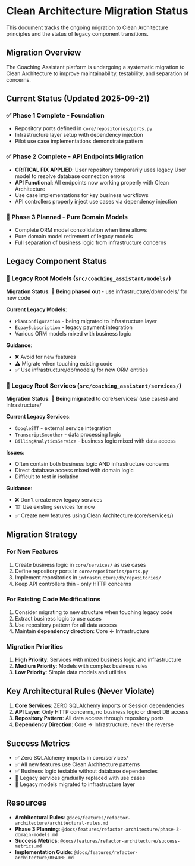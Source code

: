 # Clean Architecture Migration Status

This document tracks the ongoing migration to Clean Architecture principles and the status of legacy component transitions.

## Migration Overview

The Coaching Assistant platform is undergoing a systematic migration to Clean Architecture to improve maintainability, testability, and separation of concerns.

## Current Status (Updated 2025-09-21)

### ✅ Phase 1 Complete - Foundation
- Repository ports defined in `core/repositories/ports.py`
- Infrastructure layer setup with dependency injection
- Pilot use case implementations demonstrate pattern

### ✅ Phase 2 Complete - API Endpoints Migration
- **CRITICAL FIX APPLIED**: User repository temporarily uses legacy User model to resolve database connection errors
- **API Functional**: All endpoints now working properly with Clean Architecture
- Use case implementations for key business workflows
- API controllers properly inject use cases via dependency injection

### 📅 Phase 3 Planned - Pure Domain Models
- Complete ORM model consolidation when time allows
- Pure domain model retirement of legacy models
- Full separation of business logic from infrastructure concerns

## Legacy Component Status

### 📁 Legacy Root Models (`src/coaching_assistant/models/`)
**Migration Status**: 🚨 **Being phased out** - use infrastructure/db/models/ for new code

**Current Legacy Models**:
- `PlanConfiguration` - being migrated to infrastructure layer
- `EcpaySubscription` - legacy payment integration
- Various ORM models mixed with business logic

**Guidance**:
- ❌ Avoid for new features
- ⚠️ Migrate when touching existing code
- ✅ Use infrastructure/db/models/ for new ORM entities

### 📁 Legacy Root Services (`src/coaching_assistant/services/`)
**Migration Status**: 🚨 **Being migrated** to core/services/ (use cases) and infrastructure/

**Current Legacy Services**:
- `GoogleSTT` - external service integration
- `TranscriptSmoother` - data processing logic
- `BillingAnalyticsService` - business logic mixed with data access

**Issues**:
- Often contain both business logic AND infrastructure concerns
- Direct database access mixed with domain logic
- Difficult to test in isolation

**Guidance**:
- ❌ Don't create new legacy services
- 🏗️ Use existing services for now
- ✅ Create new features using Clean Architecture (core/services/)

## Migration Strategy

### For New Features
1. Create business logic in `core/services/` as use cases
2. Define repository ports in `core/repositories/ports.py`
3. Implement repositories in `infrastructure/db/repositories/`
4. Keep API controllers thin - only HTTP concerns

### For Existing Code Modifications
1. Consider migrating to new structure when touching legacy code
2. Extract business logic to use cases
3. Use repository pattern for all data access
4. Maintain **dependency direction**: Core ← Infrastructure

### Migration Priorities
1. **High Priority**: Services with mixed business logic and infrastructure
2. **Medium Priority**: Models with complex business rules
3. **Low Priority**: Simple data models and utilities

## Key Architectural Rules (Never Violate)

1. **Core Services**: ZERO SQLAlchemy imports or Session dependencies
2. **API Layer**: Only HTTP concerns, no business logic or direct DB access
3. **Repository Pattern**: All data access through repository ports
4. **Dependency Direction**: Core → Infrastructure, never the reverse

## Success Metrics

- ✅ Zero SQLAlchemy imports in core/services/
- ✅ All new features use Clean Architecture patterns
- ✅ Business logic testable without database dependencies
- 🔄 Legacy services gradually replaced with use cases
- 🔄 Legacy models migrated to infrastructure layer

## Resources

- **Architectural Rules**: `@docs/features/refactor-architecture/architectural-rules.md`
- **Phase 3 Planning**: `@docs/features/refactor-architecture/phase-3-domain-models.md`
- **Success Metrics**: `@docs/features/refactor-architecture/success-metrics.md`
- **Implementation Guide**: `@docs/features/refactor-architecture/README.md`